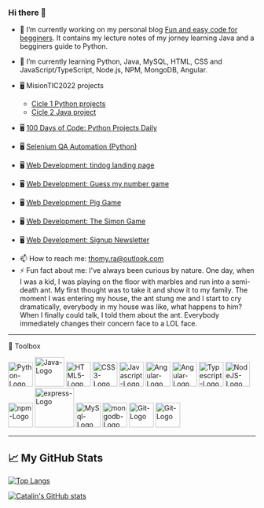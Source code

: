 ### Hi there 👋


- 🔭 I’m currently working on my personal blog [Fun and easy code for begginers](https://hashnode.com/@ThomyRa). It contains my lecture notes of my jorney learning Java and a begginers guide to Python.
- 🌱 I’m currently learning Python, Java, MySQL, HTML, CSS and JavaScript/TypeScript, Node.js, NPM, MongoDB, Angular.
- 🖥️ MisionTIC2022 projects
  - [Cicle 1 Python projects](https://github.com/ThomyRa/MisionTic2022)
  - [Cicle 2 Java project](https://github.com/ThomyRa/MisionTIC2022-ciclo2-JAVA)
  
- 🖥️ [100 Days of Code: Python Projects Daily](https://github.com/ThomyRa/Python-100-Days-of-Code)
- 🖥️ [Selenium QA Automation (Python)](https://github.com/ThomyRa/Python-SeleniumWebDriver-QA-Automation)
- 🖥️ [Web Development: tindog landing page](https://thomyra.github.io/tindog/)
- 🖥️ [Web Development: Guess my number game](https://thomyra.github.io/guessMyNumber/)
- 🖥️ [Web Development: Pig Game](https://thomyra.github.io/Pig-Game/)
- 🖥️ [Web Development: The Simon Game](https://thomyra.github.io/The-Simon-Game/)
- 🖥️ [Web Development: Signup Newsletter](https://newsletter-thomyra.cyclic.app)


<!---[comment]- 👯 I’m looking to collaborate on ...
[comment]- 🤔 I’m looking for help with 
[comment]- 💬 Ask me about ...-->
- 📫 How to reach me: thomy.ra@outlook.com
- ⚡ Fun fact about me: I've always been curious by nature. One day, when I was a kid, I was playing on the floor with marbles and run into a semi-death ant. My first thought was to take it and show it to my family. The moment I was entering my house, the ant stung me and I start to cry dramatically, everybody in my house was like, what happens to him? When I finally could talk, I told them about the ant. Everybody immediately changes their concern face to a LOL face.

---

🧰 Toolbox

<img src="https://cdn.worldvectorlogo.com/logos/python-5.svg" alt="Python-Logo" width="50" height="50"/> <img src="https://cdn.worldvectorlogo.com/logos/java-4.svg" alt="Java-Logo" width="60" height="60"/> <img src="https://cdn.worldvectorlogo.com/logos/html-1.svg" alt="HTML5-Logo" width="50" height="50"/> <img src="https://cdn.worldvectorlogo.com/logos/css-3.svg" alt="CSS3-Logo" width="50" height="50"/> <img src="https://cdn.worldvectorlogo.com/logos/javascript-1.svg" alt="Javascript-Logo" width="50" height="50"/> <img src="https://cdn.worldvectorlogo.com/logos/angular-icon-1.svg" alt="Angular-Logo" width="50" height="50"/> <img src="https://cdn.worldvectorlogo.com/logos/bootstrap-5-1.svg" alt="Angular-Logo" width="50" height="50"/> <img src="https://cdn.worldvectorlogo.com/logos/typescript.svg" alt="Typescript-Logo" width="50" height="50"/> <img src="https://cdn.worldvectorlogo.com/logos/nodejs-icon.svg" alt="NodeJS-Logo" width="50" height="50"/> <img src="https://cdn.worldvectorlogo.com/logos/npm.svg" alt="npm-Logo" width="50" height="50"/> <img src="https://cdn.worldvectorlogo.com/logos/express-109.svg" alt="express-Logo" width="80" height="80"/> <img src="https://cdn.worldvectorlogo.com/logos/mysql-6.svg" alt="MySql-Logo" width="50" height="50"/> <img src="https://cdn.worldvectorlogo.com/logos/mongodb-icon-1.svg" alt="mongodb-Logo" width="50" height="50"/> <img src="https://cdn.worldvectorlogo.com/logos/git-icon.svg" alt="Git-Logo" width="50" height="50"/> <img src="https://cdn.worldvectorlogo.com/logos/github-icon.svg" alt="Git-Logo" width="50" height="50"/> 



---


## &#x1f4c8; My GitHub Stats

[![Top Langs](https://github-readme-stats.vercel.app/api/top-langs/?username=ThomyRa&hide=java,html,css&theme=radical)](https://github.com/anuraghazra/github-readme-stats)

[![Catalin's GitHub stats](https://github-readme-stats.vercel.app/api?username=ThomyRa&theme=radical)](https://github.com/anuraghazra/github-readme-stats)



